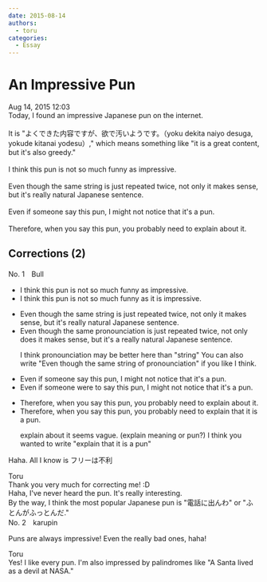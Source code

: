 ```yaml
---
date: 2015-08-14
authors:
  - toru
categories:
  - Essay
---
```


<h1 id="subject_show">An Impressive Pun</h1>
<div class="date">Aug 14, 2015 12:03</div>
<div id="post"><div id="body_show_ori">
Today, I found an impressive Japanese pun on the internet.<br/><br/>It is "よくできた内容ですが、欲で汚いようです。（yoku dekita naiyo desuga, yokude kitanai yodesu）," which means something like "it is a great content, but it's also greedy."<br/><br/>I think this pun is not so much funny as impressive.<br/><br/>Even though the same string is just repeated twice, not only it makes sense, but it's really natural Japanese sentence.<br/><br/>Even if someone say this pun, I might not notice that it's a pun.<br/><br/>Therefore, when you say this pun, you probably need to explain about it.
</div></div>

<!-- more -->


## Corrections (2)
<div id="block"><div class="first_name"> No. 1　<span class="just_name">Bull</span></div><div id="block2">
<ul class="correction_field">
<li class="incorrect">I think this pun is not so much funny as impressive.</li>
<li class="corrected correct">
I think this pun is not so much funny as <span class="f_blue">it is</span> impressive.
</li>
</ul>
<ul class="correction_field">
<li class="incorrect">Even though the same string is just repeated twice, not only it makes sense, but it's really natural Japanese sentence.</li>
<li class="corrected correct">
Even though the same <span class="f_blue">pronounciation</span> is just repeated twice, not only <span class="f_blue">does</span> it makes sense, but it's <span class="f_blue">a</span> really natural Japanese sentence.
<p class="correction_comment">I think pronounciation may be better here than "string" You can also write "Even though the same string of pronounciation" if you like I think.</p>
</li>
</ul>
<ul class="correction_field">
<li class="incorrect">Even if someone say this pun, I might not notice that it's a pun.</li>
<li class="corrected correct">
Even if someone <span class="f_blue">were to</span> say this pun, I might not notice that it's a pun.
</li>
</ul>
<ul class="correction_field">
<li class="incorrect">Therefore, when you say this pun, you probably need to explain about it.</li>
<li class="corrected correct">
Therefore, when you say this pun, you probably need to explain <span class="f_blue">that it is a pun</span>.
<p class="correction_comment">explain about it seems vague. (explain meaning or pun?) I think you wanted to write "explain that it is a pun"</p>
</li>
</ul>
<p class="comment_small">
 Haha. All I know is フリーは不利
</p>

</div><div class="name"><span class="just_name">Toru</span><br>
Thank you very much for correcting me! :D<br/>Haha, I've never heard the pun. It's really interesting.<br/>By the way, I think the most popular Japanese pun is "電話に出んわ" or "ふとんがふっとんだ."
</div>
</div>
<div id="block"><div class="first_name"> No. 2　<span class="just_name">karupin</span></div><div id="block2">
<p class="comment_small">
 Puns are always impressive! Even the really bad ones, haha!
</p>

</div><div class="name"><span class="just_name">Toru</span><br>
Yes! I like every pun. I'm also impressed by palindromes like "A Santa lived as a devil at NASA."
</div>
</div>
